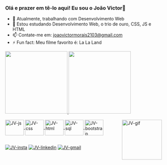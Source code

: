 ### Olá e prazer em tê-lo aqui! Eu sou o João Victor👋


- 🔭 Atualmente, trabalhando com Desenvolvimento Web
- 🌱 Estou estudando Desenvolvimento Web, o trio de ouro, CSS, JS e HTML
- 📫 Contate-me em: joaovictormorais2103@gmail.com
- ⚡ Fun fact: Meu filme favorito é: La La Land

<div> 
   <a href="https://github.com/ojotav21">
   <img height ="200em" src="https://github-readme-stats.vercel.app/api?username=ojotav21&show_icons=true&theme=github_dark"</img>
   <img height ="200em" src="https://github-readme-stats.vercel.app/api/top-langs/?username=ojotav21&layout=compact&theme=github_dark"></img>
</div>

<div style= display:inline_block><br>
  <img align="center" alt ="JV-js" height="50" width="60" src="https://cdn.jsdelivr.net/gh/devicons/devicon/icons/javascript/javascript-original.svg"></img>
  <img align="center" alt ="JV-css" height="50" width="60" src="https://cdn.jsdelivr.net/gh/devicons/devicon/icons/css3/css3-original.svg"></img>
  <img align="center" alt ="JV-html" height="50" width="60" src="https://cdn.jsdelivr.net/gh/devicons/devicon/icons/html5/html5-original.svg"></img>
  <img align="center" alt ="JV-sql" height="50" width="60" src="https://cdn.jsdelivr.net/gh/devicons/devicon/icons/mysql/mysql-original-wordmark.svg"></img>
  <img align="center" alt ="JV-bootstrap" height="50" width="60" src="https://cdn.jsdelivr.net/gh/devicons/devicon/icons/bootstrap/bootstrap-plain-wordmark.svg"></img>
   <img align="right" alt ="JV-gif" height="128" width="128" src="https://user-images.githubusercontent.com/60045344/140613671-ce23a301-ffd1-44e8-95bc-0cb9b85cffe3.gif"></img>


</div>

##

<div>
  <a href="https://www.instagram.com/ojotav21/" target="_blank"> <img alt ="JV-insta" src="https://img.shields.io/badge/Instagram-E4405F?style=for-the-badge&logo=instagram&logoColor=white"></img></a>
  <a href="https://www.linkedin.com/in/joaovictor-morais/" target="_blank"> <img alt ="JV-linkedin" src="https://img.shields.io/badge/LinkedIn-0077B5?style=for-the-badge&logo=linkedin&logoColor=white"></img></a>
  <a href="mailto:joaovictormorais2103@gmail.com" target="_blank"> <img alt ="JV-gmail" src="https://img.shields.io/badge/Gmail-D14836?style=for-the-badge&logo=gmail&logoColor=white"></img></a>
</div>
